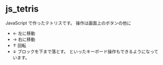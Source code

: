 # js_tetris

JavaScript で作ったテトリスです。
操作は画面上のボタンの他に
   * ← 左に移動
   * → 右に移動
   * ↑ 回転
   * ↓ ブロックを下まで落とす。
といったキーボード操作もできるようになっています。
